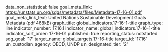data_non_statistical: false
goal_meta_link: https://unstats.un.org/sdgs/metadata/files/Metadata-17-16-01.pdf
goal_meta_link_text: United Nations Sustainable Development Goals Metadata (pdf 468kB)
graph_title: global_indicators.17-16-1-title
graph_type: line
indicator_number: 17.16.1
indicator_name: global_indicators.17-16-1-title
indicator_sort_order: 17-16-01
published: true
reporting_status: notstarted
sdg_goal: '17'
target_name: global_targets.17-16-title
target_id: '17.16'
un_custodian_agency: OECD, UNDP
un_designated_tier: '2'
